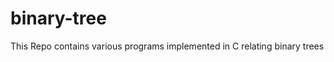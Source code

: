 binary-tree
===========

This Repo contains various programs implemented in C relating binary trees
